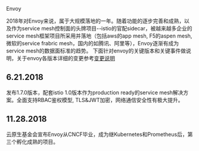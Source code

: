 Envoy

2018年对Envoy来说，属于大规模落地的一年。随着功能的逐步完善和成熟，以及作为service mesh控制面的头牌项目--istio的官配sidecar，被越来越多企业的service mesh框架项目所采用并落地（包括aws的app mesh, F5的aspen mesh, 微软的service frabric mesh，国内的如腾讯、阿里等），Envoy逐渐有成为service mesh的数据面标准的趋势。
下面针对envoy的关键版本和关键事件做说明，关于envoy各版本详细的变更参考[变更说明](https://www.envoyproxy.io/docs/envoy/v1.9.0/intro/version_history)

## 6.21.2018

发布1.7.0版本，配套istio 1.0版本作为production ready的service mesh解决方案。全面支持RBAC鉴权模型, TLS&JWT加密，网络通信安全性有极大提升。

## 11.28.2018

云原生基金会宣布Envoy从CNCF毕业，成为继Kubernetes和Prometheus后，第三个孵化成熟的项目。

